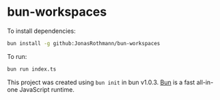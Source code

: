 # bun-workspaces

To install dependencies:

```bash
bun install -g github:JonasRothmann/bun-workspaces
```

To run:

```bash
bun run index.ts
```

This project was created using `bun init` in bun v1.0.3. [Bun](https://bun.sh) is a fast all-in-one JavaScript runtime.
